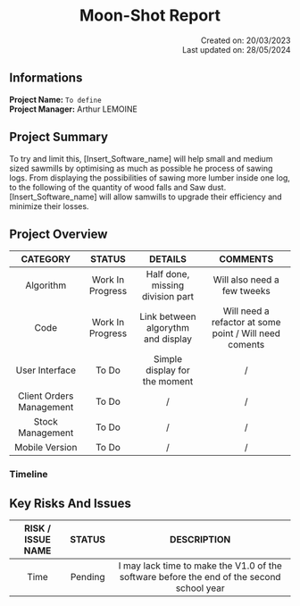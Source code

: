 # <h1 align="center">Moon-Shot Report</h1>

<div align="right">Created on: 20/03/2023</div>
<div align="right">Last updated on: 28/05/2024</div>

## Informations

**Project Name:** `To define`   
**Project Manager:** Arthur LEMOINE

## Project Summary

To try and limit this, [Insert_Software_name] will help small and medium sized sawmills by optimising as much as possible he process of sawing logs. From displaying the possibilities of sawing more lumber inside one log, to the following of the quantity of wood falls and Saw dust. [Insert_Software_name] will allow samwills to upgrade their efficiency and minimize their losses.

## Project Overview

|   CATEGORY    |   STATUS  |   DETAILS     |   COMMENTS    |
|      :-:      |    :-:    |      :-:      |      :-:      |
|Algorithm|Work In Progress|Half done, missing division part| Will also need a few tweeks |
|Code|Work In Progress|Link between algorythm and display| Will need a refactor at some point / Will need coments|
|User Interface| To Do | Simple display for the moment | / |
|Client Orders Management| To Do | / | / |
|Stock Management| To Do | / | / |
|Mobile Version| To Do | / | / |

### Timeline



## Key Risks And Issues

|RISK / ISSUE NAME | STATUS | DESCRIPTION |
|:-:|:-:|:-:|
|Time|Pending|I may lack time to make the V1.0 of the software before the end of the second school year|